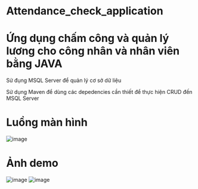 # Attendance_check_application
# Ứng dụng chấm công và quản lý lương cho công nhân và nhân viên bằng JAVA
Sử đụng MSQL Server để quản lý cơ sở dữ liệu

Sử dụng Maven để dùng các depedencies cần thiết để thực hiện CRUD đến MSQL Server
# Luồng màn hình
![image](https://github.com/tanaha2002/Attendance_check_application/assets/98084807/218aedc5-be9d-443c-a6ed-8d0ef7925459)
# Ảnh demo

![image](https://github.com/tanaha2002/Attendance_check_application/assets/98084807/13ffba68-faef-491e-bdf1-d42afbbfe9fb)
![image](https://github.com/tanaha2002/Attendance_check_application/assets/98084807/16765719-7189-4864-a4f3-b0443cc5cbbc)
